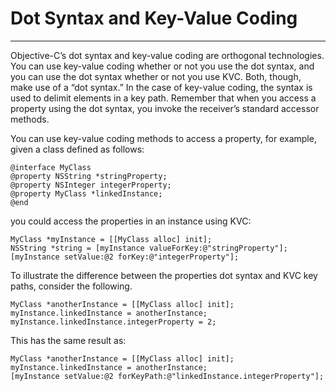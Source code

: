 # Dot Syntax and Key-Value Coding
---

Objective-C’s dot syntax and key-value coding are orthogonal technologies. You can use key-value coding whether or not you use the dot syntax, and you can use the dot syntax whether or not you use KVC. Both, though, make use of a “dot syntax.” In the case of key-value coding, the syntax is used to delimit elements in a key path. Remember that when you access a property using the dot syntax, you invoke the receiver’s standard accessor methods.

You can use key-value coding methods to access a property, for example, given a class defined as follows:

    @interface MyClass
    @property NSString *stringProperty;
    @property NSInteger integerProperty;
    @property MyClass *linkedInstance;
    @end

you could access the properties in an instance using KVC:

    MyClass *myInstance = [[MyClass alloc] init];
    NSString *string = [myInstance valueForKey:@"stringProperty"];
    [myInstance setValue:@2 forKey:@"integerProperty"];

To illustrate the difference between the properties dot syntax and KVC key paths, consider the following.

    MyClass *anotherInstance = [[MyClass alloc] init];
    myInstance.linkedInstance = anotherInstance;
    myInstance.linkedInstance.integerProperty = 2;

This has the same result as:

    MyClass *anotherInstance = [[MyClass alloc] init];
    myInstance.linkedInstance = anotherInstance;
    [myInstance setValue:@2 forKeyPath:@"linkedInstance.integerProperty"];
